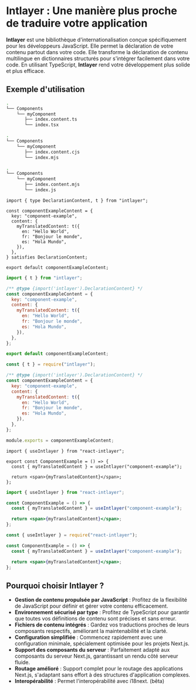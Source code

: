 # Intlayer : Une manière plus proche de traduire votre application

**Intlayer** est une bibliothèque d'internationalisation conçue spécifiquement pour les développeurs JavaScript. Elle permet la déclaration de votre contenu partout dans votre code. Elle transforme la déclaration de contenu multilingue en dictionnaires structurés pour s'intégrer facilement dans votre code. En utilisant TypeScript, **Intlayer** rend votre développement plus solide et plus efficace.

## Exemple d'utilisation

```bash codeFormat="typescript"
.
└── Components
    └── myComponent
       ├── index.content.ts
       └── index.tsx
```

```bash codeFormat="commonjs"
.
└── Components
    └── myComponent
       ├── index.content.cjs
       └── index.mjs
```

```bash codeFormat="esm"
.
└── Components
    └── myComponent
       ├── index.content.mjs
       └── index.js
```

```tsx fileName="./Components/MyComponent/index.content.ts" codeFormat="typescript"
import { type DeclarationContent, t } from "intlayer";

const componentExampleContent = {
  key: "component-example",
  content: {
    myTranslatedContent: t({
      en: "Hello World",
      fr: "Bonjour le monde",
      es: "Hola Mundo",
    }),
  },
} satisfies DeclarationContent;

export default componentExampleContent;
```

```jsx fileName="./Components/MyComponent/index.mjx" codeFormat="esm"
import { t } from "intlayer";

/** @type {import('intlayer').DeclarationContent} */
const componentExampleContent = {
  key: "component-example",
  content: {
    myTranslatedContent: t({
      en: "Hello World",
      fr: "Bonjour le monde",
      es: "Hola Mundo",
    }),
  },
};

export default componentExampleContent;
```

```jsx fileName="./Components/MyComponent/index.csx" codeFormat="commonjs"
const { t } = require("intlayer");

/** @type {import('intlayer').DeclarationContent} */
const componentExampleContent = {
  key: "component-example",
  content: {
    myTranslatedContent: t({
      en: "Hello World",
      fr: "Bonjour le monde",
      es: "Hola Mundo",
    }),
  },
};

module.exports = componentExampleContent;
```

```tsx fileName="./Components/MyComponent/index.tsx" codeFormat="typescript"
import { useIntlayer } from "react-intlayer";

export const ComponentExample = () => {
  const { myTranslatedContent } = useIntlayer("component-example");

  return <span>{myTranslatedContent}</span>;
};
```

```jsx fileName="./Components/MyComponent/index.mjx" codeFormat="esm"
import { useIntlayer } from "react-intlayer";

const ComponentExample = () => {
  const { myTranslatedContent } = useIntlayer("component-example");

  return <span>{myTranslatedContent}</span>;
};
```

```jsx fileName="./Components/MyComponent/index.csx" codeFormat="commonjs"
const { useIntlayer } = require("react-intlayer");

const ComponentExample = () => {
  const { myTranslatedContent } = useIntlayer("component-example");

  return <span>{myTranslatedContent}</span>;
};
```

## Pourquoi choisir Intlayer ?

- **Gestion de contenu propulsée par JavaScript** : Profitez de la flexibilité de JavaScript pour définir et gérer votre contenu efficacement.
- **Environnement sécurisé par type** : Profitez de TypeScript pour garantir que toutes vos définitions de contenu sont précises et sans erreur.
- **Fichiers de contenu intégrés** : Gardez vos traductions proches de leurs composants respectifs, améliorant la maintenabilité et la clarté.
- **Configuration simplifiée** : Commencez rapidement avec une configuration minimale, spécialement optimisée pour les projets Next.js.
- **Support des composants du serveur** : Parfaitement adapté aux composants du serveur Next.js, garantissant un rendu côté serveur fluide.
- **Routage amélioré** : Support complet pour le routage des applications Next.js, s'adaptant sans effort à des structures d'application complexes.
- **Interopérabilité** : Permet l'interopérabilité avec i18next. (bêta)
